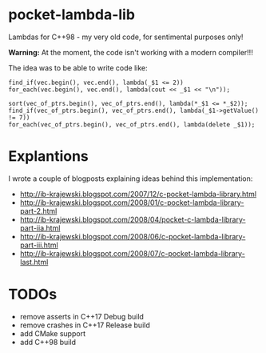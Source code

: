 # pocket-lambda-lib

Lambdas for C++98 - my very old code, for sentimental purposes only!

**Warning:** At the moment, the code isn't working with a modern compiler!!!

The idea was to be able to write code like:

    find_if(vec.begin(), vec.end(), lambda(_$1 <= 2))
    for_each(vec.begin(), vec.end(), lambda(cout << _$1 << "\n"));

    sort(vec_of_ptrs.begin(), vec_of_ptrs.end(), lambda(*_$1 <= *_$2));
    find_if(vec_of_ptrs.begin(), vec_of_ptrs.end(), lambda(_$1->getValue() != 7))
    for_each(vec_of_ptrs.begin(), vec_of_ptrs.end(), lambda(delete _$1));

# Explantions

I wrote a couple of blogposts explaining ideas behind this implementation:

 - http://ib-krajewski.blogspot.com/2007/12/c-pocket-lambda-library.html
 - http://ib-krajewski.blogspot.com/2008/01/c-pocket-lambda-library-part-2.html
 - http://ib-krajewski.blogspot.com/2008/04/pocket-c-lambda-library-part-iia.html
 - http://ib-krajewski.blogspot.com/2008/06/c-pocket-lambda-library-part-iii.html
 - http://ib-krajewski.blogspot.com/2008/07/c-pocket-lambda-library-last.html

# TODOs

 - remove asserts in C++17 Debug build
 - remove crashes in C++17 Release build
 - add CMake support
 - add C++98 build
